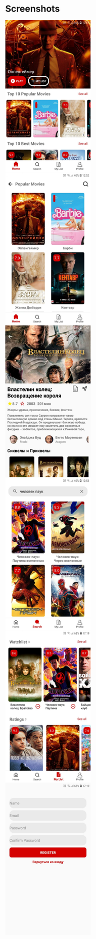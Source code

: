 # Screenshots
<p>
<a href="https://github.com/vitalik123123/PremiumMovieApp/blob/vitalik123123-patch-2/photo1690106035%20(2).jpeg" target="_blank">
  <img src="https://github.com/vitalik123123/PremiumMovieApp/blob/vitalik123123-patch-2/photo1690106035%20(2).jpeg" width="270" height="480" alt="Screenshot" style="max-width:100%;">
</a>
<a href="https://github.com/vitalik123123/PremiumMovieApp/blob/vitalik123123-patch-2/photo1690106035%20(1).jpeg" target="_blank">
  <img src="https://github.com/vitalik123123/PremiumMovieApp/blob/vitalik123123-patch-2/photo1690106035%20(1).jpeg" width="270" height="480" alt="Screenshot" style="max-width:100%;">
</a>
<a href="https://github.com/vitalik123123/PremiumMovieApp/blob/vitalik123123-patch-2/photo1690106035%20(3).jpeg" target="_blank">
  <img src="https://github.com/vitalik123123/PremiumMovieApp/blob/vitalik123123-patch-2/photo1690106035%20(3).jpeg" width="270" height="480" alt="Screenshot" style="max-width:100%;">
</a>
<a href="https://github.com/vitalik123123/PremiumMovieApp/blob/vitalik123123-patch-2/photo1690106035.jpeg" target="_blank">
  <img src="https://github.com/vitalik123123/PremiumMovieApp/blob/vitalik123123-patch-2/photo1690106035.jpeg" width="270" height="480" alt="Screenshot" style="max-width:100%;">
</a>
<a href="https://github.com/vitalik123123/PremiumMovieApp/blob/vitalik123123-patch-3/photo1693405205.jpeg" target="_blank">
  <img src="https://github.com/vitalik123123/PremiumMovieApp/blob/vitalik123123-patch-3/photo1693405205.jpeg" width="270" height="480" alt="Screenshot" style="max-width:100%;">
</a>
<a href="https://github.com/vitalik123123/PremiumMovieApp/blob/vitalik123123-patch-3/photo1693405205%20(1).jpeg" target="_blank">
  <img src="https://github.com/vitalik123123/PremiumMovieApp/blob/vitalik123123-patch-3/photo1693405205%20(1).jpeg" width="270" height="480" alt="Screenshot" style="max-width:100%;">
</a>
</p>
